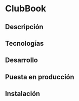 # ClubBook

## Descripción

## Tecnologías

## Desarrollo

## Puesta en producción

## Instalación

